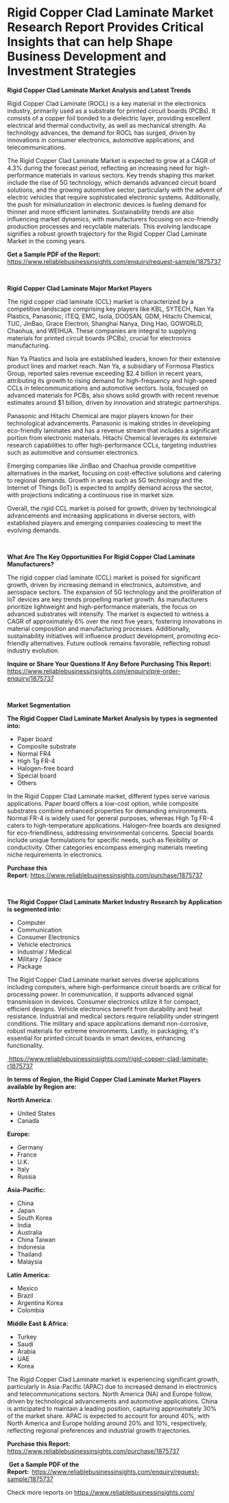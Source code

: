 <p><h1>Rigid Copper Clad Laminate Market Research Report Provides Critical Insights that can help Shape Business Development and Investment Strategies</h1></p><p><strong>Rigid Copper Clad Laminate Market Analysis and Latest Trends</strong></p>
<p><p>Rigid Copper Clad Laminate (ROCL) is a key material in the electronics industry, primarily used as a substrate for printed circuit boards (PCBs). It consists of a copper foil bonded to a dielectric layer, providing excellent electrical and thermal conductivity, as well as mechanical strength. As technology advances, the demand for ROCL has surged, driven by innovations in consumer electronics, automotive applications, and telecommunications.</p><p>The Rigid Copper Clad Laminate Market is expected to grow at a CAGR of 4.3% during the forecast period, reflecting an increasing need for high-performance materials in various sectors. Key trends shaping this market include the rise of 5G technology, which demands advanced circuit board solutions, and the growing automotive sector, particularly with the advent of electric vehicles that require sophisticated electronic systems. Additionally, the push for miniaturization in electronic devices is fueling demand for thinner and more efficient laminates. Sustainability trends are also influencing market dynamics, with manufacturers focusing on eco-friendly production processes and recyclable materials. This evolving landscape signifies a robust growth trajectory for the Rigid Copper Clad Laminate Market in the coming years.</p></p>
<p><strong>Get a Sample PDF of the Report:&nbsp;</strong> <a href="https://www.reliablebusinessinsights.com/enquiry/request-sample/1875737?utm_campaign=2716&utm_medium=2&utm_source=Github&utm_content=ia&utm_term=07042025&utm_id=rigid-copper-clad-laminate">https://www.reliablebusinessinsights.com/enquiry/request-sample/1875737</a></p>
<p>&nbsp;</p>
<p><strong>Rigid Copper Clad Laminate Major Market Players</strong></p>
<p><p>The rigid copper clad laminate (CCL) market is characterized by a competitive landscape comprising key players like KBL, SYTECH, Nan Ya Plastics, Panasonic, ITEQ, EMC, Isola, DOOSAN, GDM, Hitachi Chemical, TUC, JinBao, Grace Electron, Shanghai Nanya, Ding Hao, GOWORLD, Chaohua, and WEIHUA. These companies are integral to supplying materials for printed circuit boards (PCBs), crucial for electronics manufacturing.</p><p>Nan Ya Plastics and Isola are established leaders, known for their extensive product lines and market reach. Nan Ya, a subsidiary of Formosa Plastics Group, reported sales revenue exceeding $2.4 billion in recent years, attributing its growth to rising demand for high-frequency and high-speed CCLs in telecommunications and automotive sectors. Isola, focused on advanced materials for PCBs, also shows solid growth with recent revenue estimates around $1 billion, driven by innovation and strategic partnerships.</p><p>Panasonic and Hitachi Chemical are major players known for their technological advancements. Panasonic is making strides in developing eco-friendly laminates and has a revenue stream that includes a significant portion from electronic materials. Hitachi Chemical leverages its extensive research capabilities to offer high-performance CCLs, targeting industries such as automotive and consumer electronics.</p><p>Emerging companies like JinBao and Chaohua provide competitive alternatives in the market, focusing on cost-effective solutions and catering to regional demands. Growth in areas such as 5G technology and the Internet of Things (IoT) is expected to amplify demand across the sector, with projections indicating a continuous rise in market size.</p><p>Overall, the rigid CCL market is poised for growth, driven by technological advancements and increasing applications in diverse sectors, with established players and emerging companies coalescing to meet the evolving demands.</p></p>
<p>&nbsp;</p>
<p><strong>What Are The Key Opportunities For Rigid Copper Clad Laminate Manufacturers?</strong></p>
<p><p>The rigid copper clad laminate (CCL) market is poised for significant growth, driven by increasing demand in electronics, automotive, and aerospace sectors. The expansion of 5G technology and the proliferation of IoT devices are key trends propelling market growth. As manufacturers prioritize lightweight and high-performance materials, the focus on advanced substrates will intensify. The market is expected to witness a CAGR of approximately 6% over the next five years, fostering innovations in material composition and manufacturing processes. Additionally, sustainability initiatives will influence product development, promoting eco-friendly alternatives. Future outlook remains favorable, reflecting robust industry evolution.</p></p>
<p><strong>Inquire or Share Your Questions If Any Before Purchasing This Report:</strong> <a href="https://www.reliablebusinessinsights.com/enquiry/pre-order-enquiry/1875737?utm_campaign=2716&utm_medium=2&utm_source=Github&utm_content=ia&utm_term=07042025&utm_id=rigid-copper-clad-laminate">https://www.reliablebusinessinsights.com/enquiry/pre-order-enquiry/1875737</a></p>
<p>&nbsp;</p>
<p><strong>Market Segmentation</strong></p>
<p><strong>The Rigid Copper Clad Laminate Market Analysis by types is segmented into:</strong></p>
<p><ul><li>Paper board</li><li>Composite substrate</li><li>Normal FR4</li><li>High Tg FR-4</li><li>Halogen-free board</li><li>Special board</li><li>Others</li></ul></p>
<p><p>In the Rigid Copper Clad Laminate market, different types serve various applications. Paper board offers a low-cost option, while composite substrates combine enhanced properties for demanding environments. Normal FR-4 is widely used for general purposes, whereas High Tg FR-4 caters to high-temperature applications. Halogen-free boards are designed for eco-friendliness, addressing environmental concerns. Special boards include unique formulations for specific needs, such as flexibility or conductivity. Other categories encompass emerging materials meeting niche requirements in electronics.</p></p>
<p><strong>Purchase this Report:&nbsp;</strong><a href="https://www.reliablebusinessinsights.com/purchase/1875737?utm_campaign=2716&utm_medium=2&utm_source=Github&utm_content=ia&utm_term=07042025&utm_id=rigid-copper-clad-laminate">https://www.reliablebusinessinsights.com/purchase/1875737</a></p>
<p>&nbsp;</p>
<p><strong>The Rigid Copper Clad Laminate Market Industry Research by Application is segmented into:</strong></p>
<p><ul><li>Computer</li><li>Communication</li><li>Consumer Electronics</li><li>Vehicle electronics</li><li>Industrial / Medical</li><li>Military / Space</li><li>Package</li></ul></p>
<p><p>The Rigid Copper Clad Laminate market serves diverse applications including computers, where high-performance circuit boards are critical for processing power. In communication, it supports advanced signal transmission in devices. Consumer electronics utilize it for compact, efficient designs. Vehicle electronics benefit from durability and heat resistance. Industrial and medical sectors require reliability under stringent conditions. The military and space applications demand non-corrosive, robust materials for extreme environments. Lastly, in packaging, it's essential for printed circuit boards in smart devices, enhancing functionality.</p></p>
<p><a href="https://www.reliablebusinessinsights.com/rigid-copper-clad-laminate-r1875737?utm_campaign=2716&utm_medium=2&utm_source=Github&utm_content=ia&utm_term=07042025&utm_id=rigid-copper-clad-laminate">&nbsp;https://www.reliablebusinessinsights.com/rigid-copper-clad-laminate-r1875737</a></p>
<p><strong>In terms of Region, the Rigid Copper Clad Laminate Market Players available by Region are:</strong></p>
<p>
    <p> <strong> North America: </strong>
        <ul>
            <li>United States</li>
            <li>Canada</li>
        </ul>
        </p> 
    <p> <strong> Europe: </strong>
        <ul>
            <li>Germany</li>
            <li>France</li>
            <li>U.K.</li>
            <li>Italy</li>
            <li>Russia</li>
        </ul>
        </p> 
    <p> <strong> Asia-Pacific: </strong>
        <ul>
            <li>China</li>
            <li>Japan</li>
            <li>South Korea</li>
            <li>India</li>
            <li>Australia</li>
            <li>China Taiwan</li>
            <li>Indonesia</li>
            <li>Thailand</li>
            <li>Malaysia</li>
        </ul>
        </p> 
    <p> <strong> Latin America: </strong>
        <ul>
            <li>Mexico</li>
            <li>Brazil</li>
            <li>Argentina Korea</li>
            <li>Colombia</li>
        </ul>
        </p> 
    <p> <strong> Middle East & Africa: </strong>
        <ul>
            <li>Turkey</li>
            <li>Saudi</li>
            <li>Arabia</li>
            <li>UAE</li>
            <li>Korea</li>
        </ul>
    </p>
    </p>
<p><p>The Rigid Copper Clad Laminate market is experiencing significant growth, particularly in Asia-Pacific (APAC) due to increased demand in electronics and telecommunications sectors. North America (NA) and Europe follow, driven by technological advancements and automotive applications. China is anticipated to maintain a leading position, capturing approximately 30% of the market share. APAC is expected to account for around 40%, with North America and Europe holding around 20% and 10%, respectively, reflecting regional preferences and industrial growth trajectories.</p></p>
<p><strong>Purchase this Report: </strong><a href="https://www.reliablebusinessinsights.com/purchase/1875737?utm_campaign=2716&utm_medium=2&utm_source=Github&utm_content=ia&utm_term=07042025&utm_id=rigid-copper-clad-laminate">https://www.reliablebusinessinsights.com/purchase/1875737</a></p>
<p>&nbsp;<strong>Get a Sample PDF of the Report:&nbsp;&nbsp;</strong><a href="https://www.reliablebusinessinsights.com/enquiry/request-sample/1875737?utm_campaign=2716&utm_medium=2&utm_source=Github&utm_content=ia&utm_term=07042025&utm_id=rigid-copper-clad-laminate">https://www.reliablebusinessinsights.com/enquiry/request-sample/1875737</a></p>
<p><strong></strong></p>
<p>Check more reports on <a href="https://www.reliablebusinessinsights.com/?utm_campaign=2716&utm_medium=2&utm_source=Github&utm_content=ia&utm_term=07042025&utm_id=rigid-copper-clad-laminate">https://www.reliablebusinessinsights.com/</a></p>